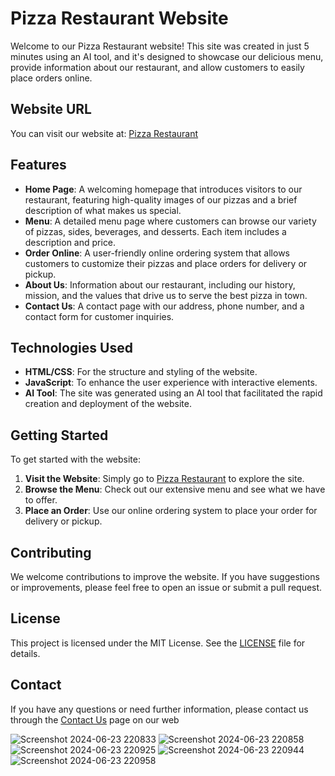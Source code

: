 # Pizza Restaurant Website

Welcome to our Pizza Restaurant website! This site was created in just 5 minutes using an AI tool, and it's designed to showcase our delicious menu, provide information about our restaurant, and allow customers to easily place orders online.

## Website URL

You can visit our website at: [Pizza Restaurant](https://tinyurl.com/mr3m3dy9)

## Features

- **Home Page**: A welcoming homepage that introduces visitors to our restaurant, featuring high-quality images of our pizzas and a brief description of what makes us special.
- **Menu**: A detailed menu page where customers can browse our variety of pizzas, sides, beverages, and desserts. Each item includes a description and price.
- **Order Online**: A user-friendly online ordering system that allows customers to customize their pizzas and place orders for delivery or pickup.
- **About Us**: Information about our restaurant, including our history, mission, and the values that drive us to serve the best pizza in town.
- **Contact Us**: A contact page with our address, phone number, and a contact form for customer inquiries.

## Technologies Used

- **HTML/CSS**: For the structure and styling of the website.
- **JavaScript**: To enhance the user experience with interactive elements.
- **AI Tool**: The site was generated using an AI tool that facilitated the rapid creation and deployment of the website.

## Getting Started

To get started with the website:

1. **Visit the Website**: Simply go to [Pizza Restaurant](https://tinyurl.com/mr3m3dy9) to explore the site.
2. **Browse the Menu**: Check out our extensive menu and see what we have to offer.
3. **Place an Order**: Use our online ordering system to place your order for delivery or pickup.

## Contributing

We welcome contributions to improve the website. If you have suggestions or improvements, please feel free to open an issue or submit a pull request.

## License

This project is licensed under the MIT License. See the [LICENSE](LICENSE) file for details.

## Contact

If you have any questions or need further information, please contact us through the [Contact Us](https://tinyurl.com/mr3m3dy9) page on our web

![Screenshot 2024-06-23 220833](https://github.com/hussain-111/pizza-restaurent/assets/138776937/4377a865-a9b1-4ee6-a8bc-9c578e8ada39)
![Screenshot 2024-06-23 220858](https://github.com/hussain-111/pizza-restaurent/assets/138776937/8194efe3-249d-4653-8d86-677e13fd75d0)
![Screenshot 2024-06-23 220925](https://github.com/hussain-111/pizza-restaurent/assets/138776937/da7497b1-2275-42a3-9999-813c8b9efc60)
![Screenshot 2024-06-23 220944](https://github.com/hussain-111/pizza-restaurent/assets/138776937/962b7529-a77c-4119-83c0-f11eee97f48b)
![Screenshot 2024-06-23 220958](https://github.com/hussain-111/pizza-restaurent/assets/138776937/1e42b490-1db2-4bd4-90eb-3e185696bd75)




